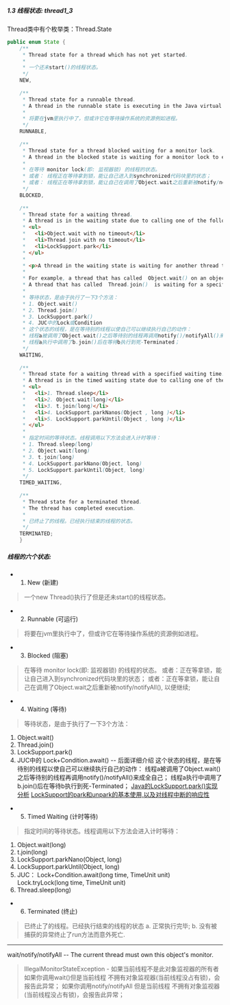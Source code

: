 ##### 1.3 线程状态: thread1_3
Thread类中有个枚举类：Thread.State
```java
public enum State {
    /**
     * Thread state for a thread which has not yet started.
     * 
     * 一个还未start()的线程状态。
     */
    NEW,
    
    /**
     * Thread state for a runnable thread.  
     * A thread in the runnable state is executing in the Java virtual machine but it may be waiting for other resources from the operating system such as processor.
     * 
     * 将要在jvm里执行中了，但或许它在等待操作系统的资源例如进程。
     */
    RUNNABLE,
    
    /**
     * Thread state for a thread blocked waiting for a monitor lock.
     * A thread in the blocked state is waiting for a monitor lock to enter a synchronized block/method or reenter a synchronized block/method after calling Object#wait().
     * 
     * 在等待 monitor lock(即: 监视器锁) 的线程的状态。
     * 或者： 线程正在等待拿到锁，能让自己进入到synchronized代码块里的状态；
     * 或者： 线程正在等待拿到锁，能让自己在调用了Object.wait之后重新被notify/notifyAll();
     */
    BLOCKED,
    
    /**
     * Thread state for a waiting thread.
     * A thread is in the waiting state due to calling one of the following methods:
     * <ul>
     *   <li>Object.wait with no timeout</li>
     *   <li>Thread.join with no timeout</li>
     *   <li>LockSupport.park</li>
     * </ul>
     *
     * <p>A thread in the waiting state is waiting for another thread to perform a particular action.
     *
     * For example, a thread that has called  Object.wait() on an object is waiting for another thread to call  Object.notify()/Object.notifyAll() on that object. 
     * A thread that has called  Thread.join()  is waiting for a specified thread to terminate.
     * 
     * 等待状态，是由于执行了一下3个方法：
     * 1. Object.wait()
     * 2. Thread.join()
     * 3. LockSupport.park()
     * 4. JUC中的Lock或Condition
     * 这个状态的线程，是在等待别的线程以使自己可以继续执行自己的动作：
     * 线程a被调用了Object.wait()之后等待别的线程再调用notify()/notifyAll()来成全自己；
     * 线程a执行中调用了b.join()后在等待b执行到死-Terminated；
     */
    WAITING,
    
    /**
     * Thread state for a waiting thread with a specified waiting time.
     * A thread is in the timed waiting state due to calling one of the following methods with a specified positive waiting time:
     * <ul>
     *   <li>1. Thread.sleep</li>
     *   <li>2. Object.wait(long)</li>
     *   <li>3. t.join(long)</li>
     *   <li>4. LockSupport.parkNanos(Object , long )</li>
     *   <li>5. LockSupport.parkUntil(Object , long )</li>
     * </ul>
     * 
     * 指定时间的等待状态。线程调用以下方法会进入计时等待：
     * 1. Thread.sleep(long)
     * 2. Object.wait(long)
     * 3. t.join(long)
     * 4. LockSupport.parkNano(Object, long)
     * 5. LockSupport.parkUntil(Object, long)
     */
    TIMED_WAITING,
    
    /**
     * Thread state for a terminated thread.
     * The thread has completed execution.
     * 
     * 已终止了的线程。已经执行结束的线程的状态。
     */
    TERMINATED;
    }

```

##### 线程的六个状态:
- 1. New (新建)
> 一个new Thread()执行了但是还未start()的线程状态。

- 2. Runnable (可运行)
> 将要在jvm里执行中了，但或许它在等待操作系统的资源例如进程。

- 3. Blocked (阻塞)
>在等待 monitor lock(即: 监视器锁) 的线程的状态。
或者：正在等拿锁，能让自己进入到synchronized代码块里的状态；
或者：正在等拿锁，能让自己在调用了Object.wait之后重新被notify/notifyAll(), 以便继续;

- 4. Waiting (等待)
> 等待状态，是由于执行了一下3个方法：
  1. Object.wait()
  2. Thread.join()
  3. LockSupport.park()
  4. JUC中的 Lock+Condition.await()  -- 后面详细介绍
  这个状态的线程，是在等待别的线程以使自己可以继续执行自己的动作：
  线程a被调用了Object.wait()之后等待别的线程再调用notify()/notifyAll()来成全自己；
  线程a执行中调用了b.join()后在等待b执行到死-Terminated；
  [Java的LockSupport.park()实现分析](http://www.importnew.com/20428.html)
  [LockSupport的park和unpark的基本使用,以及对线程中断的响应性](http://blog.csdn.net/aitangyong/article/details/38373137)

- 5. Timed Waiting (计时等待)
> 指定时间的等待状态。线程调用以下方法会进入计时等待：
  1. Object.wait(long)
  2. t.join(long)
  3. LockSupport.parkNano(Object, long)
  4. LockSupport.parkUntil(Object, long)
  5. JUC：
    Lock+Condition.await(long time, TimeUnit unit)
    Lock.tryLock(long time, TimeUnit unit)
  6. Thread.sleep(long)

- 6. Terminated (终止)
>已终止了的线程。已经执行结束的线程的状态
a. 正常执行完毕;
b. 没有被捕获的异常终止了run方法而意外死亡.


------
wait/notify/notifyAll -- The current thread must own this object's monitor.
>IllegalMonitorStateException - 如果当前线程不是此对象监视器的所有者
如果你调用wait()但是当前线程 不拥有对象监视器(当前线程没占有锁)，会报告此异常；
如果你调用notify/notifyAll 但是当前线程 不拥有对象监视器(当前线程没占有锁)，会报告此异常；